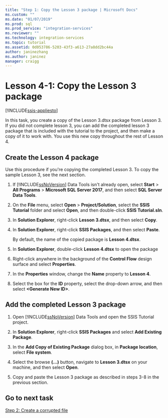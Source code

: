 ```yaml
---
title: "Step 1: Copy the Lesson 3 package | Microsoft Docs"
ms.custom: ""
ms.date: "01/07/2019"
ms.prod: sql
ms.prod_service: "integration-services"
ms.reviewer: ""
ms.technology: integration-services
ms.topic: tutorial
ms.assetid: 0d053786-5203-43f3-a613-27a8dd2bc44a
author: janinezhang
ms.author: janinez
manager: craigg
---
```

# Lesson 4-1: Copy the Lesson 3 package

[!INCLUDE[ssis-appliesto](../includes/ssis-appliesto-ssvrpluslinux-asdb-asdw-xxx.md)]



In this task, you create a copy of the Lesson 3.dtsx package from Lesson 3. If you did not complete lesson 3, you can add the completed lesson 3 package that is included with the tutorial to the project, and then make a copy of it to work with. You use this new copy throughout the rest of Lesson 4.  
  
## Create the Lesson 4 package  
  
Use this procedure if you're copying the completed Lesson 3.  To copy the sample Lesson 3, see the next section.

1.  If [!INCLUDE[ssNoVersion](../includes/ssnoversion-md.md)] Data Tools isn't already open, select **Start** > **All Programs** > **Microsoft SQL Server 2017**, and then select **SQL Server Data Tools**.

2.  On the **File** menu, select **Open** > **Project/Solution**, select the **SSIS Tutorial** folder and select **Open**, and then double-click **SSIS Tutorial.sln**.

3.  In **Solution Explorer**, right-click **Lesson 3.dtsx**, and then select **Copy**.

4.  In **Solution Explorer**, right-click **SSIS Packages**, and then select **Paste**.

    By default, the name of the copied package is **Lesson 4.dtsx**.

5.  In **Solution Explorer**, double-click **Lesson 4.dtsx** to open the package

6.  Right-click anywhere in the background of the **Control Flow** design surface and select **Properties**.

7.  In the **Properties** window, change the **Name** property to **Lesson 4**.

8.  Select the box for the **ID** property, select the drop-down arrow, and then select **\<Generate New ID>**.

## Add the completed Lesson 3 package

1.  Open [!INCLUDE[ssNoVersion](../includes/ssnoversion-md.md)] Data Tools and open the SSIS Tutorial project.

2.  In **Solution Explorer**, right-click **SSIS Packages** and select **Add Existing Package**.

3.  In the **Add Copy of Existing Package** dialog box, in **Package location**, select **File system**.

4.  Select the browse **(...)** button, navigate to **Lesson 3.dtsx** on your machine, and then select **Open**.

5.  Copy and paste the Lesson 3 package as described in steps 3-8 in the previous section.

  
## Go to next task  
[Step 2: Create a corrupted file](../integration-services/lesson-4-2-creating-a-corrupted-file.md)  
  
